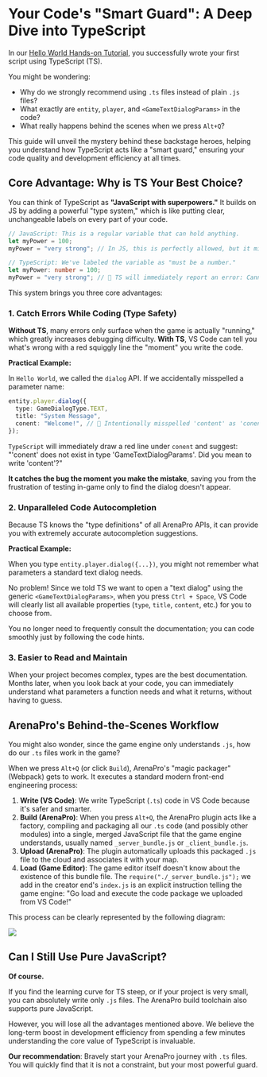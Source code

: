 # Your Code's "Smart Guard": A Deep Dive into TypeScript

In our [Hello World Hands-on Tutorial](./01-hello-world-tutorial), you successfully wrote your first script using TypeScript (TS).

You might be wondering:

- Why do we strongly recommend using `.ts` files instead of plain `.js` files?
- What exactly are `entity`, `player`, and `<GameTextDialogParams>` in the code?
- What really happens behind the scenes when we press `Alt+Q`?

This guide will unveil the mystery behind these backstage heroes, helping you understand how TypeScript acts like a "smart guard," ensuring your code quality and development efficiency at all times.

## Core Advantage: Why is TS Your Best Choice?

You can think of TypeScript as **"JavaScript with superpowers."** It builds on JS by adding a powerful "type system," which is like putting clear, unchangeable labels on every part of your code.

```typescript
// JavaScript: This is a regular variable that can hold anything.
let myPower = 100;
myPower = "very strong"; // In JS, this is perfectly allowed, but it might cause issues at runtime.

// TypeScript: We've labeled the variable as "must be a number."
let myPower: number = 100;
myPower = "very strong"; // 🔴 TS will immediately report an error: Cannot assign a string to a number type!
```

This system brings you three core advantages:

### 1. Catch Errors While Coding (Type Safety)

**Without TS**, many errors only surface when the game is actually "running," which greatly increases debugging difficulty.
**With TS**, VS Code can tell you what's wrong with a red squiggly line the "moment" you write the code.

**Practical Example:**

In `Hello World`, we called the `dialog` API. If we accidentally misspelled a parameter name:

```typescript
entity.player.dialog({
  type: GameDialogType.TEXT,
  title: "System Message",
  conent: "Welcome!", // 🔴 Intentionally misspelled 'content' as 'conent'
});
```

`TypeScript` will immediately draw a red line under `conent` and suggest: "'conent' does not exist in type 'GameTextDialogParams'. Did you mean to write 'content'?"

**It catches the bug the moment you make the mistake**, saving you from the frustration of testing in-game only to find the dialog doesn't appear.

### 2. Unparalleled Code Autocompletion

Because TS knows the "type definitions" of all ArenaPro APIs, it can provide you with extremely accurate autocompletion suggestions.

**Practical Example:**

When you type `entity.player.dialog({...})`, you might not remember what parameters a standard text dialog needs.

No problem! Since we told TS we want to open a "text dialog" using the generic `<GameTextDialogParams>`, when you press `Ctrl + Space`, VS Code will clearly list all available properties (`type`, `title`, `content`, etc.) for you to choose from.

You no longer need to frequently consult the documentation; you can code smoothly just by following the code hints.

### 3. Easier to Read and Maintain

When your project becomes complex, types are the best documentation. Months later, when you look back at your code, you can immediately understand what parameters a function needs and what it returns, without having to guess.

## ArenaPro's Behind-the-Scenes Workflow

You might also wonder, since the game engine only understands `.js`, how do our `.ts` files work in the game?

When we press `Alt+Q` (or click `Build`), ArenaPro's "magic packager" (Webpack) gets to work. It executes a standard modern front-end engineering process:

1.  **Write (VS Code)**: We write TypeScript (`.ts`) code in VS Code because it's safer and smarter.
2.  **Build (ArenaPro)**: When you press `Alt+Q`, the ArenaPro plugin acts like a factory, compiling and packaging all our `.ts` code (and possibly other modules) into a single, merged JavaScript file that the game engine understands, usually named `_server_bundle.js` or `_client_bundle.js`.
3.  **Upload (ArenaPro)**: The plugin automatically uploads this packaged `.js` file to the cloud and associates it with your map.
4.  **Load (Game Editor)**: The game editor itself doesn't know about the existence of this bundle file. The `require("./_server_bundle.js");` we add in the creator end's `index.js` is an explicit instruction telling the game engine: "Go load and execute the code package we uploaded from VS Code!"

This process can be clearly represented by the following diagram:

![](/QQ20250709-210249.png)

## Can I Still Use Pure JavaScript?

**Of course.**

If you find the learning curve for TS steep, or if your project is very small, you can absolutely write only `.js` files. The ArenaPro build toolchain also supports pure JavaScript.

However, you will lose all the advantages mentioned above. We believe the long-term boost in development efficiency from spending a few minutes understanding the core value of TypeScript is invaluable.

**Our recommendation**: Bravely start your ArenaPro journey with `.ts` files. You will quickly find that it is not a constraint, but your most powerful guard.
